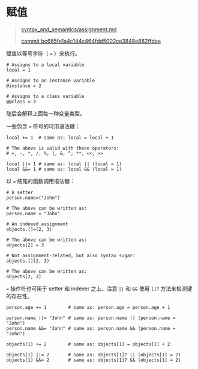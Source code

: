 # 赋值

> [syntax_and_semantics/assignment.md][assignment]
> 
> [commit bc665fe1a4c144c464fdd5002ce3848e882ffdee][commit]

[assignment]: https://github.com/crystal-lang/crystal-book/blob/master/syntax_and_semantics/assignment.md
[commit]: https://github.com/crystal-lang/crystal-book/commit/bc665fe1a4c144c464fdd5002ce3848e882ffdee

赋值以等号字符（ `=` ）来执行。

```crystal
# Assigns to a local variable
local = 1

# Assigns to an instance variable
@instance = 2

# Assigns to a class variable
@@class = 3
```

随后会解释上面每一种变量类型。

一些包含 `=` 符号的可用语法糖：

```crystal
local += 1  # same as: local = local + 1

# The above is valid with these operators:
# +, -, *, /, %, |, &, ^, **, <<, >>

local ||= 1 # same as: local || (local = 1)
local &&= 1 # same as: local && (local = 1)
```

以 `=` 结尾的函数调用语法糖：

```crystal
# A setter
person.name=("John")

# The above can be written as:
person.name = "John"

# An indexed assignment
objects.[]=(2, 3)

# The above can be written as:
objects[2] = 3

# Not assignment-related, but also syntax sugar:
objects.[](2, 3)

# The above can be written as:
objects[2, 3]
```

`=` 操作符也可用于 setter 和 indexer 之上。注意 `||` 和 `&&` 使用 `[]?` 方法来检测键的存在性。

```crystal
person.age += 1        # same as: person.age = person.age + 1

person.name ||= "John" # same as: person.name || (person.name = "John")
person.name &&= "John" # same as: person.name && (person.name = "John")

objects[1] += 2        # same as: objects[1] = objects[1] + 2

objects[1] ||= 2       # same as: objects[1]? || (objects[1] = 2)
objects[1] &&= 2       # same as: objects[1]? && (objects[1] = 2)
```
